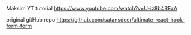 Maksim YT tutorial
https://www.youtube.com/watch?v=U-iz8b4RExA

original gitHub repo
https://github.com/satansdeer/ultimate-react-hook-form-form
